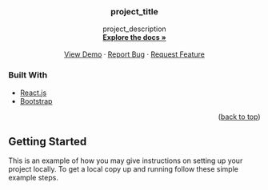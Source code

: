<div id="top"></div>


<!-- PROJECT LOGO -->
<br />
<div align="center">
 
<h3 align="center">project_title</h3>

  <p align="center">
    project_description
    <br />
    <a href="https://github.com/alexdaffern/weather-app"><strong>Explore the docs »</strong></a>
    <br />
    <br />
    <a href="https://github.com/alexdaffern/weather-app">View Demo</a>
    ·
    <a href="https://github.com/alexdaffern/weather-app/issues">Report Bug</a>
    ·
    <a href="https://github.com/alexdaffern/weather-app/issues">Request Feature</a>
  </p>
</div>





### Built With

* [React.js](https://reactjs.org/)
* [Bootstrap](https://getbootstrap.com)

<p align="right">(<a href="#top">back to top</a>)</p>



<!-- GETTING STARTED -->
## Getting Started

This is an example of how you may give instructions on setting up your project locally.
To get a local copy up and running follow these simple example steps.







